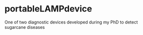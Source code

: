# portableLAMPdevice
One of two diagnostic devices developed during my PhD to detect sugarcane diseases
